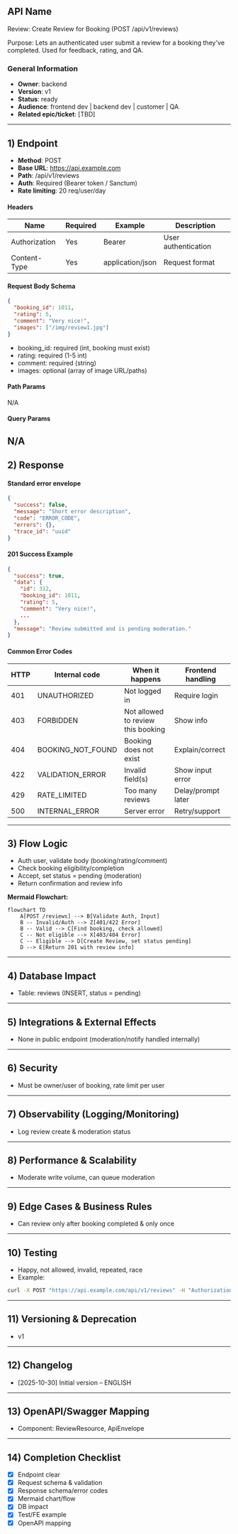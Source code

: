 ## API Name
Review: Create Review for Booking (POST /api/v1/reviews)

Purpose: Lets an authenticated user submit a review for a booking they've completed. Used for feedback, rating, and QA.

### General Information
- **Owner**: backend
- **Version**: v1
- **Status**: ready
- **Audience**: frontend dev | backend dev | customer | QA
- **Related epic/ticket**: [TBD]
---
## 1) Endpoint
- **Method**: POST
- **Base URL**: https://api.example.com
- **Path**: /api/v1/reviews
- **Auth**: Required (Bearer token / Sanctum)
- **Rate limiting**: 20 req/user/day

#### Headers
| Name           | Required | Example              | Description             |
|----------------|----------|----------------------|-------------------------|
| Authorization  | Yes      | Bearer <token>       | User authentication     |
| Content-Type   | Yes      | application/json     | Request format          |

#### Request Body Schema
```json
{
  "booking_id": 1011,
  "rating": 5,
  "comment": "Very nice!",
  "images": ["/img/review1.jpg"]
}
```
- booking_id: required (int, booking must exist)
- rating: required (1-5 int)
- comment: required (string)
- images: optional (array of image URL/paths)

#### Path Params
N/A
#### Query Params
N/A
---
## 2) Response
#### Standard error envelope
```json
{
  "success": false,
  "message": "Short error description",
  "code": "ERROR_CODE",
  "errors": {},
  "trace_id": "uuid"
}
```
#### 201 Success Example
```json
{
  "success": true,
  "data": {
    "id": 312,
    "booking_id": 1011,
    "rating": 5,
    "comment": "Very nice!",
    ...
  },
  "message": "Review submitted and is pending moderation."
}
```
#### Common Error Codes
| HTTP | Internal code     | When it happens                     | Frontend handling   |
|------|-------------------|-------------------------------------|---------------------|
| 401  | UNAUTHORIZED      | Not logged in                       | Require login       |
| 403  | FORBIDDEN         | Not allowed to review this booking  | Show info           |
| 404  | BOOKING_NOT_FOUND | Booking does not exist              | Explain/correct     |
| 422  | VALIDATION_ERROR  | Invalid field(s)                    | Show input error    |
| 429  | RATE_LIMITED      | Too many reviews                    | Delay/prompt later  |
| 500  | INTERNAL_ERROR    | Server error                        | Retry/support       |
---
## 3) Flow Logic
- Auth user, validate body (booking/rating/comment)
- Check booking eligibility/completion
- Accept, set status = pending (moderation)
- Return confirmation and review info

**Mermaid Flowchart:**
```mermaid
flowchart TD
    A[POST /reviews] --> B[Validate Auth, Input]
    B -- Invalid/Auth --> Z[401/422 Error]
    B -- Valid --> C[Find booking, check allowed]
    C -- Not eligible --> X[403/404 Error]
    C -- Eligible --> D[Create Review, set status pending]
    D --> E[Return 201 with review info]
```
---
## 4) Database Impact
- Table: reviews (INSERT, status = pending)
---
## 5) Integrations & External Effects
- None in public endpoint (moderation/notify handled internally)
---
## 6) Security
- Must be owner/user of booking, rate limit per user
---
## 7) Observability (Logging/Monitoring)
- Log review create & moderation status
---
## 8) Performance & Scalability
- Moderate write volume, can queue moderation
---
## 9) Edge Cases & Business Rules
- Can review only after booking completed & only once
---
## 10) Testing
- Happy, not allowed, invalid, repeated, race
- Example:
```bash
curl -X POST "https://api.example.com/api/v1/reviews" -H "Authorization: Bearer <token>" -H "Content-Type: application/json" -d '{"booking_id":1011,"rating":5,"comment":"Great!"}'
```
---
## 11) Versioning & Deprecation
- v1
---
## 12) Changelog
- [2025-10-30] Initial version – ENGLISH
---
## 13) OpenAPI/Swagger Mapping
- Component: ReviewResource, ApiEnvelope
---
## 14) Completion Checklist
- [x] Endpoint clear
- [x] Request schema & validation
- [x] Response schema/error codes
- [x] Mermaid chart/flow
- [x] DB impact
- [x] Test/FE example
- [x] OpenAPI mapping

